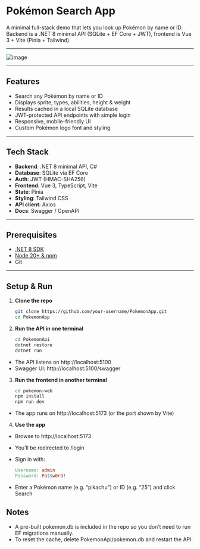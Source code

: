 # Pokémon Search App

A minimal full-stack demo that lets you look up Pokémon by name or ID.  
Backend is a .NET 8 minimal API (SQLite + EF Core + JWT), frontend is Vue 3 + Vite (Pinia + Tailwind).

---

![image](https://github.com/user-attachments/assets/1c6b554e-446b-4609-b988-705cabe062ba)

---

## Features

- Search any Pokémon by name or ID  
- Displays sprite, types, abilities, height & weight  
- Results cached in a local SQLite database  
- JWT-protected API endpoints with simple login  
- Responsive, mobile-friendly UI  
- Custom Pokémon logo font and styling  

---

## Tech Stack

- **Backend**: .NET 8 minimal API, C#  
- **Database**: SQLite via EF Core  
- **Auth**: JWT (HMAC-SHA256)  
- **Frontend**: Vue 3, TypeScript, Vite  
- **State**: Pinia  
- **Styling**: Tailwind CSS  
- **API client**: Axios  
- **Docs**: Swagger / OpenAPI  

---

## Prerequisites

- [.NET 8 SDK](https://dotnet.microsoft.com/download)  
- [Node 20+ & npm](https://nodejs.org/)  
- Git  

---

## Setup & Run

1. **Clone the repo**
   
   ```bash
   git clone https://github.com/your-username/PokemonApp.git
   cd PokemonApp

3. **Run the API in one terminal**
   ```bash
   cd PokemonApi
   dotnet restore
   dotnet run
- The API listens on http://localhost:5100
- Swagger UI: http://localhost:5100/swagger

3. **Run the frontend in another terminal**
   
   ```bash
   cd pokemon-web
   npm install
   npm run dev
- The app runs on http://localhost:5173 (or the port shown by Vite)

4. **Use the app**
- Browse to http://localhost:5173
- You’ll be redirected to /login
- Sign in with:
  
  ```makefile
  Username: admin
  Password: Pa$$w0rd!
- Enter a Pokémon name (e.g. “pikachu”) or ID (e.g. “25”) and click Search

## Notes

- A pre-built pokemon.db is included in the repo so you don’t need to run EF migrations manually.
- To reset the cache, delete PokemonApi/pokemon.db and restart the API.
